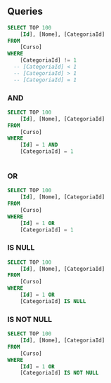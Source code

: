 ## Queries

````sql
SELECT TOP 100
	[Id], [Nome], [CategoriaId]
FROM
	[Curso]
WHERE 
	[CategoriaId] != 1
  -- [CategoriaId] < 1
  -- [CategoriaId] > 1
  -- [CategoriaId] = 1
````

### AND

````sql
SELECT TOP 100
	[Id], [Nome], [CategoriaId]
FROM
	[Curso]
WHERE 
	[Id] = 1 AND
	[CategoriaId] = 1 
	
````

### OR

````sql
SELECT TOP 100
	[Id], [Nome], [CategoriaId]
FROM
	[Curso]
WHERE 
	[Id] = 1 OR
	[CategoriaId] = 1 
````

### IS NULL

````sql
SELECT TOP 100
	[Id], [Nome], [CategoriaId]
FROM
	[Curso]
WHERE 
	[Id] = 1 OR
	[CategoriaId] IS NULL
````

### IS NOT NULL

`````sql
SELECT TOP 100
	[Id], [Nome], [CategoriaId]
FROM
	[Curso]
WHERE 
	[Id] = 1 OR
	[CategoriaId] IS NOT NULL
`````

